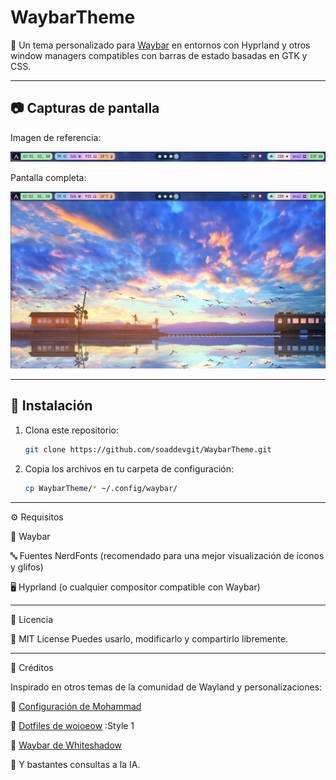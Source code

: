 # WaybarTheme

🎨 Un tema personalizado para [Waybar](https://github.com/Alexays/Waybar) en entornos con Hyprland y otros window managers compatibles con barras de estado basadas en GTK y CSS.

---

## 📷 Capturas de pantalla

Imagen de referencia:

![Preview](./preview.png)

Pantalla completa:

![Preview](./preview2.png)

---

## 🚀 Instalación

1. Clona este repositorio:
   ```bash
   git clone https://github.com/soaddevgit/WaybarTheme.git

2. Copia los archivos en tu carpeta de configuración:
   ```bash
   cp WaybarTheme/* ~/.config/waybar/

---

⚙️ Requisitos

🧭 Waybar

🔤 Fuentes NerdFonts (recomendado para una mejor visualización de íconos y glifos)

🖥️ Hyprland (o cualquier compositor compatible con Waybar)
    
    
---

📄 Licencia

📝 MIT License
Puedes usarlo, modificarlo y compartirlo libremente.

---

🙌 Créditos

Inspirado en otros temas de la comunidad de Wayland y personalizaciones:

🔗 [Configuración de Mohammad](https://github.com/mhdzli/dotfiles/tree/home/.config/waybar)

🔗 [Dotfiles de woioeow](https://github.com/woioeow/hyprland-dotfiles.git) :Style 1

🔗 [Waybar de Whiteshadow](https://github.com/elifouts/Dotfiles)

🤖 Y bastantes consultas a la IA.
